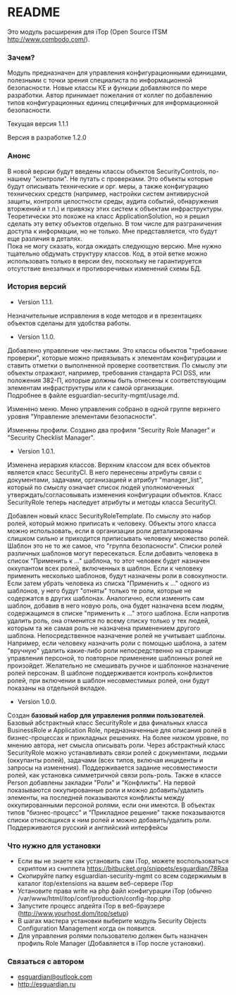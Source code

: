 # README #

Это модуль расширения для iTop (Open Source ITSM http://www.combodo.com/).


### Зачем? ###

Модуль предназначен для управления конфигурационными единицами, полезными с точки зрения специалиста по информационной безопасности.
Новые классы КЕ и функции добавляются по мере разработки. Автор принимает пожелания от коллег по добавлению типов конфигурационных единиц специфичных для информационной безопасности.

Текущая версия 1.1.1 

Версия в разработке 1.2.0

### Анонс ###

В новой версии будут введены классы объектов SecurityControls, по-нашему "контроли". Не путать с проверками. Это объекты которые будут описывать технические и орг. меры, а также конфигурацию технических средств (например, настройки систем антивирусной защиты, контроля целостности среды, аудита событий, обнаружения вторжений и т.п.) и привязку этих систем к объектам инфраструктуры. Теоретически это похоже на класс ApplicationSolution, но я решил сделать эту ветку объектов отдельно. В том числе для разграничения доступа к информации, но не только. Мне представляется, что будут еще различия в деталях.  
Пока не могу сказать, когда ожидать следующую версию. Мне нужно тщательно обдумать структуру классов. Код, в этой ветке можно использовать только в версии dev, поскольку не гарантируется отсутствие внезапных и противоречивых изменений схемы БД.
 
### История версий ###

* Version 1.1.1.

Незначительные исправления в коде методов и в презентациях объектов сделаны для удобства работы.

* Version 1.1.0.

Добавлено управление чек-листами. Это классы объектов "требование проверки", которые можно привязывать к элементам конфигурации и ставить отметки о выполненной проверке соответствия.
По смыслу эти объекты отражают, например, требования стандарта PCI DSS, или положения 382-П, которые должны быть отнесены к соответствующим элементам инфраструктуры или к самой организации.  
Подробнее в файле esguardian-security-mgmt/usage.md.

Изменено меню. Меню управления собрано в одной группе верхнего уровня "Управление элементами безопасности".

Изменены профили. Создано два профиля "Security Role Manager" и "Security Checklist Manager". 


* Version 1.0.1.

Изменена иерархия классов. Верхним классом для всех объектов является класс SecurityCI. В него перенесены атрибуты связи с документами, задачами, организацией и атрибут "manager_list", который по смыслу означает список людей уполномоченных утверждать/согласовывать изменения конфигурации объектов.
Класс SecurityRole теперь наследует атрибуты и методы класса SecurityCI.

Добавлен новый класс SecurityRoleTemplate. По смыслу это набор ролей, который можно приписать к человеку. Объекты этого класса можно использовать, если в организации роли детализированы слишком сильно и приходится приписывать человеку множество ролей. Шаблон это не то же самое, что "группа безопасности". Списки ролей различных шаблонов могут пересекаться. Если добавить человека в список "Применить к ..." шаблона, то этот человек будет назначен оккупантом всех ролей, включенных в шаблон. Если к человеку применить несколько шаблонов, будут назначены роли в совокупности. Если затем убрать человека из списка "Применить к ..." одного из шаблонов, у него будут "отняты" только те роли, которые не содержатся в других шаблонах. Аналогично, если изменить сам шаблон, добавив в него новую роль, она будет назначена всем людям, содержащимся в списке "применить к ..." этого шаблона. Если напротив удалить роль, она отменится по всему списку только у тех людей, которым та же самая роль не назначена применением другого шаблона. 
Непосредственное назначение ролей не учитывает шаблоны. Например, если человеку назначить роли с помощью шаблона, а затем "вручную" удалить какие-либо роли непосредственно на странице управления персоной, то повторное применение шаблонных ролей не произойдет. Желательно не смешивать ручное и шаблонное назначение ролей персонам.
В шаблоне поддерживается контроль конфликтов ролей, при включении в шаблон несовместимых ролей, они будут показаны на отдельной вкладке.


* Version 1.0.0.

Создан **базовый набор для управления ролями пользователей**. Базовый абстрактный класс SecurityRole и два финальных класса BusinessRole и Application Role, предназначенные для описания ролей в бизнес-процессах и прикладных решениях. На более низком уровне, по мнению автора, нет смысла описывать роли. Через абстрактный класс SecurityRole можно устанавливать связи ролей с документами, людьми (оккупанты ролей), задачами (всех типов, включая инциденты и запросы на изменения).
Поддерживается задание несовместимости ролей, как установка симметричной связи роль-роль. Также в классе Person добавлены закладки "Роли" и "Конфликты". На первой показываются оккупированные роли и можно добавить/удалить элементы, на последней показываются конфликты между оккупированными персоной ролями, если они имеются. В объектах типов "бизнес-процесс" и "Прикладное решение" также показываются списки относящихся к ним ролей и можно добавить/удалить роли.
Поддерживаются русский и английский интерфейсы


### Что нужно для установки ###

* Если вы не знаете как установить сам iTop, можете воспользоваться скриптом из сниппета https://bitbucket.org/snippets/esguardian/78Raa 
* Скопируйте папку esguardian-security-mgmt со всем содержимым в каталог itop/extensions на вашем веб-сервере iTop
* Установите права write на php файл конфигурации iTop (обычно /var/www/html/itop/conf/production/config-itop.php
* Запустите процесс апдейта iTop в веб-браузере (http://www.yourhost.dom/itop/setup)
* В шагах мастера установки выберите модуль Security Objects Configuration Management когда он появится. 
* Для управления ролями пользователю должен быть назначен профиль Role Manager (Добавляется в iTop после установки).

### Связаться с автором ###
* esguardian@outlook.com
* http://esguardian.ru
